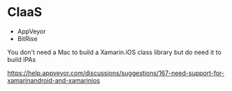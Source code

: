 # CIaaS
* AppVeyor
* BitRise

You don't need a Mac to build a Xamarin.iOS class library but do need it to build IPAs

https://help.appveyor.com/discussions/suggestions/167-need-support-for-xamarinandroid-and-xamarinios

